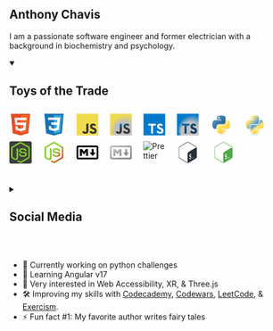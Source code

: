 ## Anthony Chavis

I am a passionate software engineer and former electrician with a background in biochemistry and psychology.

<details open>
<summary style='cursor:pointer;'><h2>Toys of the Trade</h2></summary>

<img alt='HTML5' title='HTML5' align='left' width='40px' style='padding-top:10px;padding-right:20px;margin:0px;' src="./assets/html_dark-mode.svg" />
<img alt='CSS3' title='CSS3' align='left' width='40px' style='padding-top:10px;padding-right:20px;margin:0px;' src="./assets/css_dark-mode.svg" />
<img alt='JavaScript' title='JavaScript' align='left' width='40px' style='padding-top:10px;padding-right:20px;margin:0px;' src="./assets/js_light.svg#gh-light-mode-only" />
<img alt='JavaScript' title='JavaScript' align='left' width='40px' style='padding-top:10px;padding-right:20px;margin:0px;' src="./assets/javascript_dark-mode.svg#gh-dark-mode-only" />
<img alt='TypeScript' title='TypeScript' align='left' width='40px' style='padding-top:10px;padding-right:20px;margin:0px;' src="./assets/ts_light.svg#gh-light-mode-only" />
<img alt='TypeScript' title='TypeScript' align='left' width='40px' style='padding-top:10px;padding-right:20px;margin:0px;' src='./assets/typescript_dark-mode.svg#gh-dark-mode-only'>
<img alt='Python' title='Python' align='left' width='40px' style='padding-top:10px;padding-right:20px;margin:0px;' src="./assets/python_light.svg#gh-light-mode-only" />
<img alt='Python' title='Python' align='left' width='40px' style='padding-top:10px;padding-right:20px;margin:0px;' src="./assets/python_dark-mode.svg#gh-dark-mode-only" />
<img alt='Node.JS' title='Node.JS' align='left' width='40px' style='padding-top:10px;padding-right:20px;margin:0px;' src="./assets/node_light.svg#gh-light-mode-only" />
<img alt='Node.JS' title='Node.JS' align='left' width='40px' style='padding-top:10px;padding-right:20px;margin:0px;' src='./assets/node_dark-mode.svg#gh-dark-mode-only' />
<img alt='Markdown' title='Markdown' align='left' width='40px' style='padding-top:10px;padding-right:20px;margin:0px;' src='./assets/markdown_light.svg#gh-light-mode-only' />
<img alt='Markdown' title='Markdown' align='left' width='40px' style='padding-top:10px;padding-right:20px;margin:0px;' src='./assets/markdown_dark-mode.svg#gh-dark-mode-only' />
<img alt='Prettier' title='Prettier' align='left' width='40px' style='padding-top:10px;padding-right:20px;margin:0px;' src='https://techstack-generator.vercel.app/prettier-icon.svg'>
<img alt='Bash' title='Bash' width='40px' style='padding-top:10px;padding-right:20px;margin:0px;' src="./assets/bash_light.svg#gh-light-mode-only" />
<img alt='Bash' title='Bash' width='40px' style='padding-top:10px;padding-right:20px;margin:0px;' src="./assets/bash_dark.svg#gh-dark-mode-only" />

</details>

<br />
<br />

<details style='cursor:pointer;'>
<summary><h2>Social Media</h2></summary>

[<img alt='LinkedIn' title='LinkedIn' align='left' width='40px' style='padding-top:10px;padding-right:20px;margin:0px' src="https://cdn.jsdelivr.net/gh/devicons/devicon/icons/linkedin/linkedin-original.svg#gh-dark-mode-only" />](https://www.linkedin.com/in/anthony-chavis/#gh-dark-mode-only)
[<img alt='LinkedIn' title='LinkedIn' align='left' width='40px' style='padding-top:10px;padding-right:20px;margin:0px' src="https://cdn.jsdelivr.net/gh/devicons/devicon/icons/linkedin/linkedin-plain.svg#gh-light-mode-only" />](https://www.linkedin.com/in/anthony-chavis/#gh-light-mode-only)
[<img alt='X, formerly known as Twitter' title='X, formerly known as Twitter' width='40px' style='padding-top:10px;padding-right:20px;margin:0px' src="https://cdn.jsdelivr.net/gh/devicons/devicon/icons/twitter/twitter-original.svg" />][twitter]

<!-- replace w/ X icon !! -->

</details>

<br />
<br />

- 🔬 Currently working on python challenges
- 🌱 Learning Angular v17
- 🔭 Very interested in Web Accessibility, XR, & Three.js
- 🛠️ Improving my skills with [Codecademy][codecademy], [Codewars][codewars], [LeetCode][leetcode], & [Exercism][exercism].
- ⚡ Fun fact #1: My favorite author writes fairy tales
<!-- - ⚡ Fun fact #2: There is one video game I enjoy playing == retired q3 2023 -->

<!-- [currentProject]: -->

[codecademy]: https://www.codecademy.com/profiles/AnthonyCh.
[codewars]: https://www.codewars.com/users/gitanthony
[exercism]: https://exercism.org/profiles/anthonychavis
[leetcode]: https://leetcode.com/anthonychavis/
[twitter]: https://twitter.com/gitanthony1

<!-- [linkedin]: https://www.linkedin.com/in/anthony-chavis/ -->

<!-- Resources:
Icons:
- https://devicon.dev/
- https://techstack-generator.vercel.app -->

<!--


**anthonychavis/anthonychavis** is a ✨ _special_ ✨ repository because its `README.md` (this file) appears on your GitHub profile.

Here are some ideas to get you started:

- 🔭 I’m currently working on ...
- 🌱 I’m currently learning ...
- 👯 I’m looking to collaborate on ...
- 🤔 I’m looking for help with ...
- 💬 Ask me about ...
- 📫 How to reach me: ...
- 😄 Pronouns: ...
- ⚡ Fun fact: ...
-->
